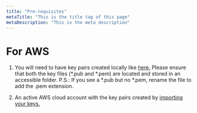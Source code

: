 ```yaml
---
title: "Pre-requisites"
metaTitle: "This is the title tag of this page"
metaDescription: "This is the meta description"
---
```


# For AWS

1. You will need to have key pairs created locally like [here.](https://www.ssh.com/ssh/keygen/#creating-an-ssh-key-pair-for-user-authentication) Please ensure that both the key files (*.pub and *.pem) are located and stored in an accessible folder.
    P.S.: If you see a *.pub but no *.pem, rename the file to add the .pem extension.

2. An active AWS cloud account with the key pairs created by [importing your keys.](https://docs.aws.amazon.com/AWSEC2/latest/UserGuide/ec2-key-pairs.html#how-to-generate-your-own-key-and-import-it-to-aws)